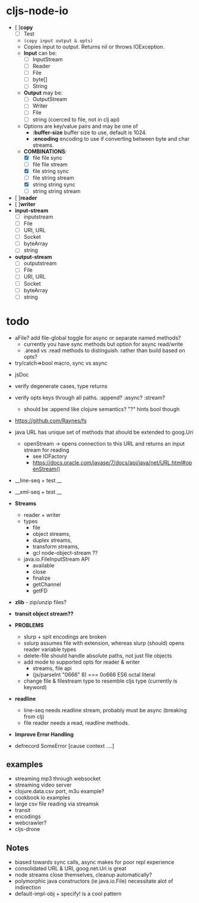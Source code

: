 
# cljs-node-io


  * [ ]__copy__
    - [ ] Test
    - ```(copy input output & opts)```
    - Copies input to output.  Returns nil or throws IOException.
    - __Input__ can be:
      - [ ] InputStream
      - [ ] Reader
      - [ ] File
      - [ ] byte[]
      - [ ] String
    - __Output__ may be:
      - [ ] OutputStream
      - [ ] Writer
      - [ ] File
      * [ ] string (coerced to file, not in clj api)
    - Options are key/value pairs and may be one of
      - __:buffer-size__  buffer size to use, default is 1024.
      - __:encoding__     encoding to use if converting between byte and char streams.      
    * __COMBINATIONS__:
      * [x] file file sync
      * [ ] file file stream
      * [x] file string sync
      * [ ] file string stream      
      * [x] string string sync
      * [ ] string string stream                        

  * [ ]__reader__
  * [ ]__writer__
  * __input-stream__
    * [ ] inputstream
    * [ ] File
    * [ ] URI, URL
    * [ ] Socket
    * [ ] byteArray
    * [ ] string
  * __output-stream__
    * [ ] outputstream
    * [ ] File
    * [ ] URI, URL
    * [ ] Socket
    * [ ] byteArray
    * [ ] string

# todo
  + aFile? add file-global toggle for async or separate named methods?
    - currently you have sync methods but option for async read/write
    - .aread vs .read methods to distinguish. rather than build based on opts?
  + try/catch=>bool macro, sync vs async
  * jsDoc
  * verify degenerate cases, type returns
  * verify opts keys through all paths. :append? :async? :stream?
    - should be :append like clojure semantics? "?" hints bool though
  * https://github.com/Raynes/fs
  * java URL has unique set of methods that should be extended to goog.Uri
    * openStream -> opens connection to this URL and returns an input stream for reading
      - see IOFactory
      - https://docs.oracle.com/javase/7/docs/api/java/net/URL.html#openStream()
  * __line-seq  + test __
  * __xml-seq  + test __
  * __Streams__
    - reader + writer
    - types
        - file
        - object streams,
        - duplex streams,
        - transform streams,
        - gcl node-object-stream ??
    - java.io.FileInputStream API
      - available
      - close
      - finalize
      - getChannel
      - getFD
  *  __zlib__
    - zip/unzip files?

  * __transit object stream??__

  * __PROBLEMS__
    * slurp + spit encodings are broken
    * sslurp assumes file with extension, whereas slurp (should) opens reader variable types
    * delete-file should handle absolute paths, not just file objects
    * add mode to supported opts for reader & writer
      - streams, file api
      - (js/parseInt "0666" 8)   ===   0o666 ES6 octal literal
    * change file & filestream type to resemble cljs type (currently is keyword)    


  * __readline__
    - line-seq needs readline stream, probably must be async (breaking from clj)
    - file reader needs a read, readline methods.


  * __Improve Error Handling__
   - defrecord SomeError [cause context ....]



## examples
* streaming mp3 through websocket
* streaming video server
* clojure.data.csv port, m3u example?
* cookbook io examples
* large csv file reading via streamsk
* transit
* encodings
* webcrawler?
* cljs-drone

## Notes
  * biased towards sync calls, async makes for poor repl experience
  * consolidated URL & URI, goog.net.Uri is great
  * node streams close themselves, cleanup automatically?
  * polymorphic java constructors (ie java.io.File)
    necessitate alot of indirection
  * default-impl-obj + specify! is a cool pattern
